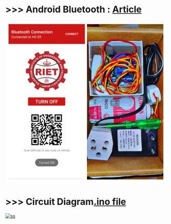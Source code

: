 
# >>> Android Bluetooth : [Article](https://medium.com/swlh/create-custom-android-app-to-control-arduino-board-using-bluetooth-ff878e998aa8)

![ss](https://github.com/imvickykumar999/Final-Year-Project/blob/main/ss.jpg?raw=true)

# >>> Circuit Diagram[.ino file](https://github.com/imvickykumar999/Home-Automation-Project/blob/ac9227a777e2eb66a1598ec237bb389cdad78b83/bluetooth_LED/bluetooth_LED.ino#L45)

[![ss](https://github.com/imvickykumar999/Home-Automation-Project/blob/main/circuit%20diagram.png?raw=true)](https://www.tinkercad.com/things/8v9c9GsJsWH)
